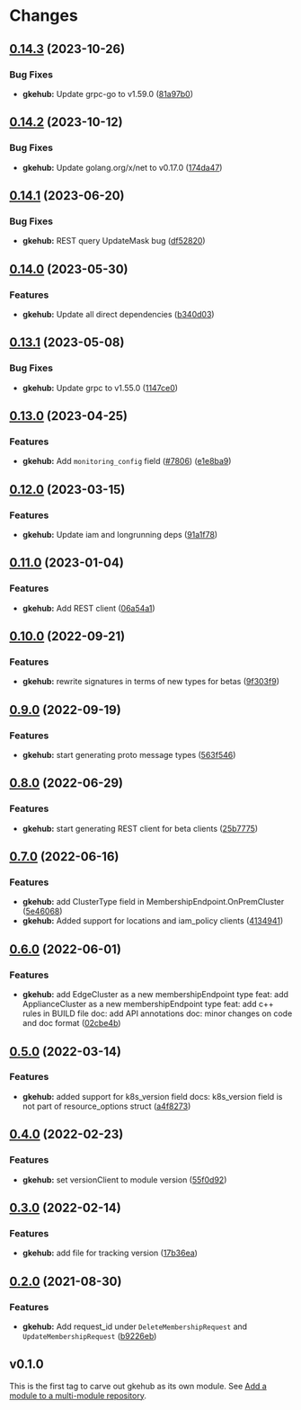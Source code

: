 # Changes

## [0.14.3](https://github.com/googleapis/google-cloud-go/compare/gkehub/v0.14.2...gkehub/v0.14.3) (2023-10-26)


### Bug Fixes

* **gkehub:** Update grpc-go to v1.59.0 ([81a97b0](https://github.com/googleapis/google-cloud-go/commit/81a97b06cb28b25432e4ece595c55a9857e960b7))

## [0.14.2](https://github.com/googleapis/google-cloud-go/compare/gkehub/v0.14.1...gkehub/v0.14.2) (2023-10-12)


### Bug Fixes

* **gkehub:** Update golang.org/x/net to v0.17.0 ([174da47](https://github.com/googleapis/google-cloud-go/commit/174da47254fefb12921bbfc65b7829a453af6f5d))

## [0.14.1](https://github.com/googleapis/google-cloud-go/compare/gkehub/v0.14.0...gkehub/v0.14.1) (2023-06-20)


### Bug Fixes

* **gkehub:** REST query UpdateMask bug ([df52820](https://github.com/googleapis/google-cloud-go/commit/df52820b0e7721954809a8aa8700b93c5662dc9b))

## [0.14.0](https://github.com/googleapis/google-cloud-go/compare/gkehub/v0.13.1...gkehub/v0.14.0) (2023-05-30)


### Features

* **gkehub:** Update all direct dependencies ([b340d03](https://github.com/googleapis/google-cloud-go/commit/b340d030f2b52a4ce48846ce63984b28583abde6))

## [0.13.1](https://github.com/googleapis/google-cloud-go/compare/gkehub/v0.13.0...gkehub/v0.13.1) (2023-05-08)


### Bug Fixes

* **gkehub:** Update grpc to v1.55.0 ([1147ce0](https://github.com/googleapis/google-cloud-go/commit/1147ce02a990276ca4f8ab7a1ab65c14da4450ef))

## [0.13.0](https://github.com/googleapis/google-cloud-go/compare/gkehub/v0.12.0...gkehub/v0.13.0) (2023-04-25)


### Features

* **gkehub:** Add `monitoring_config` field ([#7806](https://github.com/googleapis/google-cloud-go/issues/7806)) ([e1e8ba9](https://github.com/googleapis/google-cloud-go/commit/e1e8ba9f4d427c52c4a2bc949479055824124ba0))

## [0.12.0](https://github.com/googleapis/google-cloud-go/compare/gkehub/v0.11.0...gkehub/v0.12.0) (2023-03-15)


### Features

* **gkehub:** Update iam and longrunning deps ([91a1f78](https://github.com/googleapis/google-cloud-go/commit/91a1f784a109da70f63b96414bba8a9b4254cddd))

## [0.11.0](https://github.com/googleapis/google-cloud-go/compare/gkehub/v0.10.0...gkehub/v0.11.0) (2023-01-04)


### Features

* **gkehub:** Add REST client ([06a54a1](https://github.com/googleapis/google-cloud-go/commit/06a54a16a5866cce966547c51e203b9e09a25bc0))

## [0.10.0](https://github.com/googleapis/google-cloud-go/compare/gkehub/v0.9.0...gkehub/v0.10.0) (2022-09-21)


### Features

* **gkehub:** rewrite signatures in terms of new types for betas ([9f303f9](https://github.com/googleapis/google-cloud-go/commit/9f303f9efc2e919a9a6bd828f3cdb1fcb3b8b390))

## [0.9.0](https://github.com/googleapis/google-cloud-go/compare/gkehub/v0.8.0...gkehub/v0.9.0) (2022-09-19)


### Features

* **gkehub:** start generating proto message types ([563f546](https://github.com/googleapis/google-cloud-go/commit/563f546262e68102644db64134d1071fc8caa383))

## [0.8.0](https://github.com/googleapis/google-cloud-go/compare/gkehub/v0.7.0...gkehub/v0.8.0) (2022-06-29)


### Features

* **gkehub:** start generating REST client for beta clients ([25b7775](https://github.com/googleapis/google-cloud-go/commit/25b77757c1e6f372e03bf99ab7461264bba48d26))

## [0.7.0](https://github.com/googleapis/google-cloud-go/compare/gkehub/v0.6.0...gkehub/v0.7.0) (2022-06-16)


### Features

* **gkehub:** add ClusterType field in MembershipEndpoint.OnPremCluster ([5e46068](https://github.com/googleapis/google-cloud-go/commit/5e46068329153daf5aa590a6415d4764f1ab2b90))
* **gkehub:** Added support for locations and iam_policy clients ([4134941](https://github.com/googleapis/google-cloud-go/commit/41349411e601f57dc6d9e246f1748fd86d17bb15))

## [0.6.0](https://github.com/googleapis/google-cloud-go/compare/gkehub/v0.5.0...gkehub/v0.6.0) (2022-06-01)


### Features

* **gkehub:** add EdgeCluster as a new membershipEndpoint type feat: add ApplianceCluster as a new membershipEndpoint type feat: add c++ rules in BUILD file doc: add API annotations doc: minor changes on code and doc format ([02cbe4b](https://github.com/googleapis/google-cloud-go/commit/02cbe4bec42b3389d64d1e78396b3f6a8e4976ba))

## [0.5.0](https://github.com/googleapis/google-cloud-go/compare/gkehub/v0.4.0...gkehub/v0.5.0) (2022-03-14)


### Features

* **gkehub:** added support for k8s_version field docs: k8s_version field is not part of resource_options struct ([a4f8273](https://github.com/googleapis/google-cloud-go/commit/a4f8273697a888473689db9b887298c74e0aebf3))

## [0.4.0](https://github.com/googleapis/google-cloud-go/compare/gkehub/v0.3.0...gkehub/v0.4.0) (2022-02-23)


### Features

* **gkehub:** set versionClient to module version ([55f0d92](https://github.com/googleapis/google-cloud-go/commit/55f0d92bf112f14b024b4ab0076c9875a17423c9))

## [0.3.0](https://github.com/googleapis/google-cloud-go/compare/gkehub/v0.2.0...gkehub/v0.3.0) (2022-02-14)


### Features

* **gkehub:** add file for tracking version ([17b36ea](https://github.com/googleapis/google-cloud-go/commit/17b36ead42a96b1a01105122074e65164357519e))

## [0.2.0](https://www.github.com/googleapis/google-cloud-go/compare/gkehub/v0.1.0...gkehub/v0.2.0) (2021-08-30)


### Features

* **gkehub:** Add request_id under `DeleteMembershipRequest` and `UpdateMembershipRequest` ([b9226eb](https://www.github.com/googleapis/google-cloud-go/commit/b9226eb0b34473cb6f920c2526ad0d6dacb03f3c))

## v0.1.0

This is the first tag to carve out gkehub as its own module. See
[Add a module to a multi-module repository](https://github.com/golang/go/wiki/Modules#is-it-possible-to-add-a-module-to-a-multi-module-repository).
